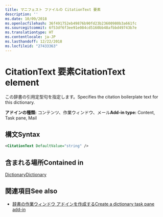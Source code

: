 ```yaml
---
title: マニフェスト ファイルの CitationText 要素
description: ''
ms.date: 10/09/2018
ms.openlocfilehash: 36f491752eb49876b90fd23b23600980b3a661fc
ms.sourcegitcommit: 6f53df6f3ee91e084cd5160bb48afbbd49743b7e
ms.translationtype: HT
ms.contentlocale: ja-JP
ms.lasthandoff: 12/22/2018
ms.locfileid: "27433363"
---
```

# <a name="citationtext-element"></a><span data-ttu-id="086d8-102">CitationText 要素</span><span class="sxs-lookup"><span data-stu-id="086d8-102">CitationText element</span></span>

<span data-ttu-id="086d8-103">この辞書の引用定型句を指定します。</span><span class="sxs-lookup"><span data-stu-id="086d8-103">Specifies the citation boilerplate text for this dictionary.</span></span>

<span data-ttu-id="086d8-104">**アドインの種類:** コンテンツ、作業ウィンドウ、メール</span><span class="sxs-lookup"><span data-stu-id="086d8-104">**Add-in type:** Content, Task pane, Mail</span></span>

## <a name="syntax"></a><span data-ttu-id="086d8-105">構文</span><span class="sxs-lookup"><span data-stu-id="086d8-105">Syntax</span></span>

```XML
<CitationText DefaultValue="string" />
```

## <a name="contained-in"></a><span data-ttu-id="086d8-106">含まれる場所</span><span class="sxs-lookup"><span data-stu-id="086d8-106">Contained in</span></span>

[<span data-ttu-id="086d8-107">Dictionary</span><span class="sxs-lookup"><span data-stu-id="086d8-107">Dictionary</span></span>](dictionary.md)

## <a name="see-also"></a><span data-ttu-id="086d8-108">関連項目</span><span class="sxs-lookup"><span data-stu-id="086d8-108">See also</span></span>

- [<span data-ttu-id="086d8-109">辞書の作業ウィンドウ アドインを作成する</span><span class="sxs-lookup"><span data-stu-id="086d8-109">Create a dictionary task pane add-in</span></span>](https://docs.microsoft.com/office/dev/add-ins/word/dictionary-task-pane-add-ins)
